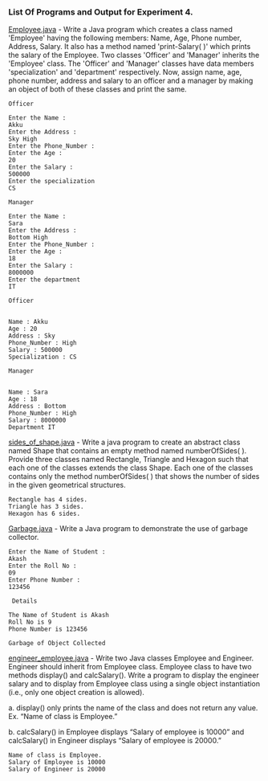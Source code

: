### List Of Programs and Output for Experiment 4.

[Employee.java](https://github.com/akkupy/JavaS3/blob/master/Java_Exp_4/Employee.java) - Write a Java program which creates a class named 'Employee' having the following members: Name, Age, Phone number, Address, Salary. It also has a method named 'print-Salary( )' which prints the salary of the Employee. Two classes 'Officer' and 'Manager' inherits the 'Employee' class. The 'Officer' and 'Manager' classes have data members 'specialization' and 'department' respectively. Now, assign name, age, phone number, address and salary to an officer and a manager by making an object of both of these classes and print the same.
```
Officer

Enter the Name :
Akku
Enter the Address :
Sky High
Enter the Phone_Number :
Enter the Age :
20
Enter the Salary :
500000
Enter the specialization
CS

Manager

Enter the Name :
Sara
Enter the Address :
Bottom High
Enter the Phone_Number :
Enter the Age :
18
Enter the Salary :
8000000
Enter the department
IT

Officer


Name : Akku
Age : 20
Address : Sky
Phone_Number : High
Salary : 500000
Specialization : CS

Manager


Name : Sara
Age : 18
Address : Bottom
Phone_Number : High
Salary : 8000000
Department IT
```     

[sides_of_shape.java](https://github.com/akkupy/JavaS3/blob/master/Java_Exp_4/sides_of_shape.java) - Write a java program to create an abstract class named Shape that contains an empty method named numberOfSides( ). Provide three classes named Rectangle, Triangle and Hexagon such that each one of the classes extends the class Shape. Each one of the classes contains only the method numberOfSides( ) that shows the number of sides in the given geometrical structures.

```
Rectangle has 4 sides.
Triangle has 3 sides.
Hexagon has 6 sides.
```  

[Garbage.java](https://github.com/akkupy/JavaS3/blob/master/Java_Exp_4/Garbage.java) - Write a Java program to demonstrate the use of garbage collector.

```
Enter the Name of Student : 
Akash
Enter the Roll No : 
09
Enter Phone Number : 
123456

 Details

The Name of Student is Akash
Roll No is 9
Phone Number is 123456

Garbage of Object Collected
```  


[engineer_employee.java](https://github.com/akkupy/JavaS3/blob/master/Java_Exp_4/engineer_employee.java) - Write two Java classes Employee and Engineer. Engineer should inherit from Employee class. Employee class to have two methods display() and calcSalary(). Write a program to display the engineer salary and to display from Employee class using a single object instantiation (i.e., only one object creation is allowed).

a. display() only prints the name of the class and does not return any value. Ex. “Name of class is Employee.”

b. calcSalary() in Employee displays “Salary of employee is 10000” and calcSalary() in Engineer displays “Salary of employee is 20000.”


```
Name of class is Employee.
Salary of Employee is 10000
Salary of Engineer is 20000
```  